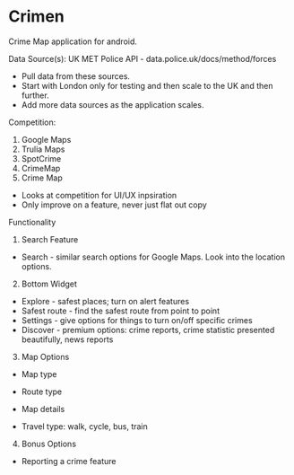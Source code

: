 # Crimen
Crime Map application for android.

Data Source(s):
UK MET Police API - data.police.uk/docs/method/forces

* Pull data from these sources. 
* Start with London only for testing and then scale to the UK and then further.
* Add more data sources as the application scales.

Competition:

1. Google Maps
2. Trulia Maps
3. SpotCrime
4. CrimeMap
5. Crime Map

* Looks at competition for UI/UX inpsiration
* Only improve on a feature, never just flat out copy

Functionality

1. Search Feature

* Search - similar search options for Google Maps. Look into the location options.

2. Bottom Widget 

* Explore - safest places; turn on alert features
* Safest route - find the safest route from point to point
* Settings - give options for things to turn on/off specific crimes
* Discover - premium options: crime reports, crime statistic presented beautifully, news reports

3. Map Options 

* Map type
* Route type
* Map details

* Travel type: walk, cycle, bus, train

4. Bonus Options

* Reporting a crime feature


